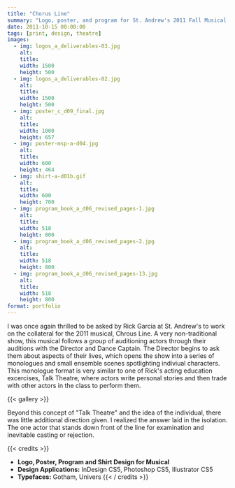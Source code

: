```yaml
---
title: "Chorus Line"
summary: "Logo, poster, and program for St. Andrew's 2011 Fall Musical, Chorus Line."
date: 2011-10-15 00:00:00
tags: [print, design, theatre]
images:
  - img: logos_a_deliverables-03.jpg
    alt:
    title:
    width: 1500
    height: 500
  - img: logos_a_deliverables-02.jpg
    alt:
    title:
    width: 1500
    height: 500
  - img: poster_c_d09_final.jpg
    alt:
    title:
    width: 1000
    height: 657
  - img: poster-msp-a-d04.jpg
    alt:
    title:
    width: 600
    height: 464
  - img: shirt-a-d01b.gif
    alt:
    title:
    width: 600
    height: 700
  - img: program_book_a_d06_revised_pages-1.jpg
    alt:
    title:
    width: 518
    height: 800
  - img: program_book_a_d06_revised_pages-2.jpg
    alt:
    title:
    width: 518
    height: 800
  - img: program_book_a_d06_revised_pages-13.jpg
    alt:
    title:
    width: 518
    height: 800
format: portfolio
---
```


<p>I was once again thrilled to be asked by Rick Garcia at St. Andrew's to work on the collateral for the 2011 musical, Chrous Line. A very non-traditional show, this musical follows a group of auditioning actors through their auditions with the Director and Dance Captain. The Director begins to ask them about aspects of their lives, which opens the show into a series of monologues and small ensemble scenes spotlighting indiviual characters. This monologue format is very similar to one of Rick's acting education excercises, Talk Theatre, where actors write personal stories and then trade with other actors in the class to perform them.</p>

{{< gallery >}}

<p>Beyond this concept of "Talk Theatre" and the idea of the individual, there was little additional direction given. I realized the answer laid in the isolation. The one actor that stands down front of the line for examination and inevitable casting or rejection.&nbsp;</p>

{{< credits >}}
*   **Logo, Poster, Program and Shirt Design for Musical**
*   **Design Applications:**&nbsp;InDesign CS5, Photoshop CS5, Illustrator CS5
*   **Typefaces:**&nbsp;Gotham, Univers
{{< / credits >}}
